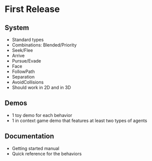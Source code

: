 # First Release #

## System ##

- Standard types
- Combinations: Blended/Priority
- Seek/Flee
- Arrive
- Pursue/Evade
- Face
- FollowPath
- Separation
- AvoidCollisions
- Should work in 2D and in 3D

## Demos ##

- 1 toy demo for each behavior
- 1 in context game demo that features at least two types of agents

## Documentation ##

- Getting started manual
- Quick reference for the behaviors
